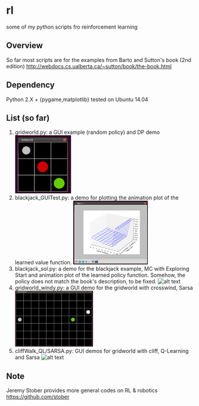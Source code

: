 # rl
some of my python scripts fro reinforcement learning

## Overview
So far most scripts are for the examples from Barto and Sutton's book (2nd edition) http://webdocs.cs.ualberta.ca/~sutton/book/the-book.html

## Dependency
Python 2.X + {pygame,matplotlib} tested on Ubuntu 14.04

## List (so far)
1. gridworld.py: a GUI example (random policy) and DP demo
![alt text](https://github.com/wenbinli/rl/raw/master/screenshot/gridworld.png "gridworld")
2. blackjack_GUITest.py: a demo for plotting the animation plot of the learned value function.
![alt text](https://github.com/wenbinli/rl/raw/master/screenshot/blackjack_gui.png "gridworld")
2. blackjack_sol.py: a demo for the blackjack example, MC with Exploring Start and animation plot of the learned policy function. Somehow, 
the policy does not match the book's description, to be fixed.
![alt text](https://github.com/wenbinli/rl/raw/master/screenshot/blackjack.png "gridworld")
3. gridworld_windy.py: a GUI demo for the gridworld with crosswind, Sarsa
![alt text](https://github.com/wenbinli/rl/raw/master/screenshot/gridworld_windy.png "gridworld")
4. cliffWalk_QL/SARSA.py: GUI demos for gridworld with cliff, Q-Learning and Sarsa
![alt text](https://github.com/wenbinli/rl/raw/master/screenshot/cliffwalking.png "gridworld")

## Note
Jeremy Stober provides more general codes on RL & robotics https://github.com/stober
